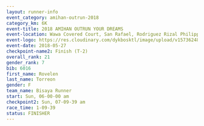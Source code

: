 ```yaml
---
layout: runner-info 
event_category: amihan-outrun-2018 
category_km: 6K 
event-title: 2018 AMIHAN OUTRUN YOUR DREAMS 
event-location: Wawa Covered Court, San Rafael, Rodriguez Rizal Philippines 
event-logo: https://res.cloudinary.com/dykbosktl/image/upload/v1573624843/Logo/poster-22_v0xvr9.jpg 
event-date: 2018-05-27 
checkpoint-name2: Finish (T-2) 
overall_rank: 21
gender_rank: 7
bib: 6016
first_name: Rovelen
last_name: Torreon
gender: F
team_name: Bisaya Runner
start: Sun, 06-00-00 am
checkpoint2: Sun, 07-09-39 am
race_time: 1-09-39
status: FINISHER
---
```

